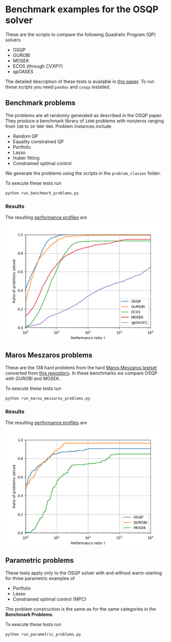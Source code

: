 # Benchmark examples for the OSQP solver

These are the scripts to compare the following Quadratic Program (QP) solvers

-   OSQP
-   GUROBI
-   MOSEK
-   ECOS (through CVXPY)
-   qpOASES

The detailed description of these tests is available in [this paper](https://arxiv.org/pdf/1711.08013.pdf).
To run these scripts you need `pandas` and `cvxpy` installed.

## Benchmark problems
The problems are all randomly generated as described in the OSQP paper.
They produce a benchmark library of `1400` problems with nonzeros ranging from `100` to `10'000'000`.
Problem instances include

-   Random QP
-   Equality constrained QP
-   Portfolio
-   Lasso
-   Huber fitting
-   Constrained optimal control

We generate the problems using the scripts in the `problem_classes` folder.

To execute these tests run
```python
python run_benchmark_problems.py
```

### Results
The resulting [performance profiles](https://link.springer.com/article/10.1007/s101070100263) are
![performance_profiles_benchmark](./results/benchmark_problems/benchmark_problems.png "Benchmark Problems")


## Maros Meszaros problems
These are the 138 hard problems from the hard [Maros Meszaros testset](http://www.cuter.rl.ac.uk/Problems/marmes.shtml) converted from [this repository](https://github.com/YimingYAN/QP-Test-Problems).
In these benchmarks we compare OSQP with GUROBI and MOSEK.

To execute these tests run
```python
python run_maros_meszaros_problems.py
```

### Results
The resulting [performance profiles](https://link.springer.com/article/10.1007/s101070100263) are
![performance_profiles_maros](./results/maros_meszaros_problems/maros_meszaros_problems.png "Maros Meszaros Problems")

## Parametric problems
These tests apply only to the OSQP solver with and without warm-starting for three parametric examples of
-   Portfolio
-   Lasso
-   Constrained optimal control (MPC)

The problem construction is the same as for the same categories in the **Benchmark Problems**.

To execute these tests run
```python
python run_parametric_problems.py
```

